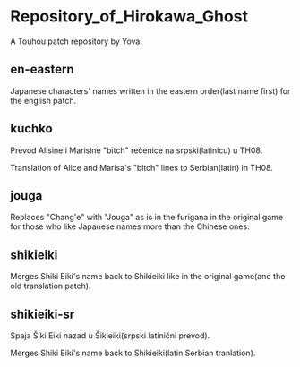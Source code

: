 # Repository_of_Hirokawa_Ghost
A Touhou patch repository by Yova.

## en-eastern

Japanese characters' names written in the eastern order(last name first) for the english patch.

## kuchko

Prevod Alisine i Marisine "bitch" rečenice na srpski(latinicu) u TH08.

Translation of Alice and Marisa's "bitch" lines to Serbian(latin) in TH08.

## jouga

Replaces "Chang'e" with "Jouga" as is in the furigana in the original game for those who like Japanese names more than the Chinese ones.

## shikieiki

Merges Shiki Eiki's name back to Shikieiki like in the original game(and the old translation patch).

## shikieiki-sr

Spaja Šiki Eiki nazad u Šikieiki(srpski latinični prevod).

Merges Shiki Eiki's name back to Shikieiki(latin Serbian tranlation).
